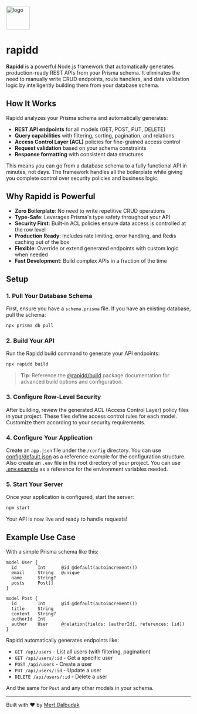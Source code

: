 <img width="64" height="64" alt="logo" src="https://github.com/user-attachments/assets/706dd13b-212c-4076-b4d7-94dec4001a06" />

# rapidd

**Rapidd** is a powerful Node.js framework that automatically generates production-ready REST APIs from your Prisma schema. It eliminates the need to manually write CRUD endpoints, route handlers, and data validation logic by intelligently building them from your database schema.

## How It Works

Rapidd analyzes your Prisma schema and automatically generates:
- **REST API endpoints** for all models (GET, POST, PUT, DELETE)
- **Query capabilities** with filtering, sorting, pagination, and relations
- **Access Control Layer (ACL)** policies for fine-grained access control
- **Request validation** based on your schema constraints
- **Response formatting** with consistent data structures

This means you can go from a database schema to a fully functional API in minutes, not days. The framework handles all the boilerplate while giving you complete control over security policies and business logic.

## Why Rapidd is Powerful

- **Zero Boilerplate**: No need to write repetitive CRUD operations
- **Type-Safe**: Leverages Prisma's type safety throughout your API
- **Security First**: Built-in ACL policies ensure data access is controlled at the row level
- **Production Ready**: Includes rate limiting, error handling, and Redis caching out of the box
- **Flexible**: Override or extend generated endpoints with custom logic when needed
- **Fast Development**: Build complex APIs in a fraction of the time

## Setup

### 1. Pull Your Database Schema

First, ensure you have a `schema.prisma` file. If you have an existing database, pull the schema:

```bash
npx prisma db pull
```

### 2. Build Your API

Run the Rapidd build command to generate your API endpoints:

```bash
npx rapidd build
```

> **Tip**: Reference the [@rapidd/build](https://www.npmjs.com/package/@rapidd/build) package documentation for advanced build options and configuration.

### 3. Configure Row-Level Security

After building, review the generated ACL (Access Control Layer) policy files in your project. These files define access control rules for each model. Customize them according to your security requirements.

### 4. Configure Your Application

Create an `app.json` file under the `/config` directory. You can use [config/default.json](config/default.json) as a reference example for the configuration structure.
Also create an `.env` file in the root directory of your project. You can use [.env.example](.env.example) as a reference for the environment variables needed.

### 5. Start Your Server

Once your application is configured, start the server:

```bash
npm start
```

Your API is now live and ready to handle requests!

## Example Use Case

With a simple Prisma schema like this:

```prisma
model User {
  id        Int      @id @default(autoincrement())
  email     String   @unique
  name      String?
  posts     Post[]
}

model Post {
  id        Int      @id @default(autoincrement())
  title     String
  content   String?
  authorId  Int
  author    User     @relation(fields: [authorId], references: [id])
}
```

Rapidd automatically generates endpoints like:
- `GET /api/users` - List all users (with filtering, pagination)
- `GET /api/users/:id` - Get a specific user
- `POST /api/users` - Create a user
- `PUT /api/users/:id` - Update a user
- `DELETE /api/users/:id` - Delete a user

And the same for `Post` and any other models in your schema.

---

Built with ❤️ by [Mert Dalbudak](https://github.com/MertDalbudak)
